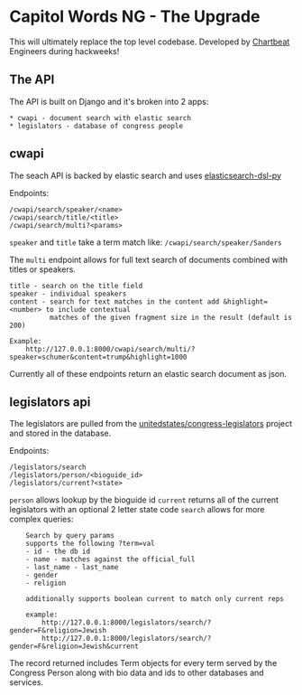 # Capitol Words NG - The Upgrade

This will ultimately replace the top level codebase. Developed by [Chartbeat](https://www.chartbeat.com) Engineers during hackweeks!

## The API

The API is built on Django and it's broken into 2 apps: 

    * cwapi - document search with elastic search
    * legislators - database of congress people
 
## cwapi

The seach API is backed by elastic search and uses [elasticsearch-dsl-py](https://github.com/elastic/elasticsearch-dsl-py)

Endpoints:

    /cwapi/search/speaker/<name>
    /cwapi/search/title/<title>
    /cwapi/search/multi?<params>

`speaker` and `title` take a term match like: `/cwapi/search/speaker/Sanders`

The `multi` endpoint allows for full text search of documents combined with titles or speakers.

    title - search on the title field
    speaker - individual speakers
    content - search for text matches in the content add &highlight=<number> to include contextual
              matches of the given fragment size in the result (default is 200)
    
    Example: 
        http://127.0.0.1:8000/cwapi/search/multi/?speaker=schumer&content=trump&highlight=1000

Currently all of these endpoints return an elastic search document as json.

## legislators api

The legislators are pulled from the [unitedstates/congress-legislators](https://github.com/unitedstates/congress-legislators) project and stored in the database.

Endpoints:

    /legislators/search
    /legislators/person/<bioguide_id>
    /legislators/current?<state>
    
 `person` allows lookup by the bioguide id
 `current` returns all of the current legislators with an optional 2 letter state code
 `search` allows for more complex queries:
 
        Search by query params
        supports the following ?term=val
        - id - the db id
        - name - matches against the official_full
        - last_name - last_name
        - gender
        - religion
            
        additionally supports boolean current to match only current reps
    
        example:
            http://127.0.0.1:8000/legislators/search/?gender=F&religion=Jewish
            http://127.0.0.1:8000/legislators/search/?gender=F&religion=Jewish&current


The record returned includes Term objects for every term served by the Congress Person along with bio data and ids to other databases and services.


